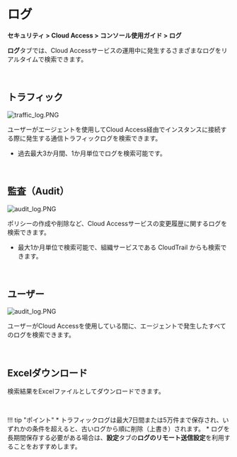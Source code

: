 # ログ

**セキュリティ > Cloud Access > コンソール使用ガイド > ログ**

**ログ**タブでは、Cloud Accessサービスの運用中に発生するさまざまなログをリアルタイムで検索できます。

<br>

## トラフィック

![traffic_log.PNG](https://kr1-api-object-storage.nhncloudservice.com/v1/AUTH_2acdfabf4efe4efc8a04c00b348110c9/cdn_origin/prod_cloud_access/2025.06.24/traffic_log.png)

ユーザーがエージェントを使用してCloud Access経由でインスタンスに接続する際に発生する通信トラフィックログを検索できます。
* 過去最大3か月間、1か月単位でログを検索可能です。

<br>

## 監査（Audit）

![audit_log.PNG](https://kr1-api-object-storage.nhncloudservice.com/v1/AUTH_2acdfabf4efe4efc8a04c00b348110c9/cdn_origin/prod_cloud_access/2025.06.24/audit_log.png)

ポリシーの作成や削除など、Cloud Accessサービスの変更履歴に関するログを検索できます。
* 最大1か月単位で検索可能で、組織サービスである CloudTrail からも検索できます。

<br>

## ユーザー

![audit_log.PNG](https://kr1-api-object-storage.nhncloudservice.com/v1/AUTH_2acdfabf4efe4efc8a04c00b348110c9/cdn_origin/prod_cloud_access/2025.06.24/user_log.png)

ユーザーがCloud Accessを使用している間に、エージェントで発生したすべてのログを検索できます。

<br>

## Excelダウンロード

検索結果をExcelファイルとしてダウンロードできます。

<br>

!!! tip "ポイント"
    * トラフィックログは最大7日間または5万件まで保存され、いずれかの条件を超えると、古いログから順に削除（上書き）されます。
        * ログを長期間保存する必要がある場合は、**設定**タブの**ログのリモート送信設定**を利用することをおすすめします。